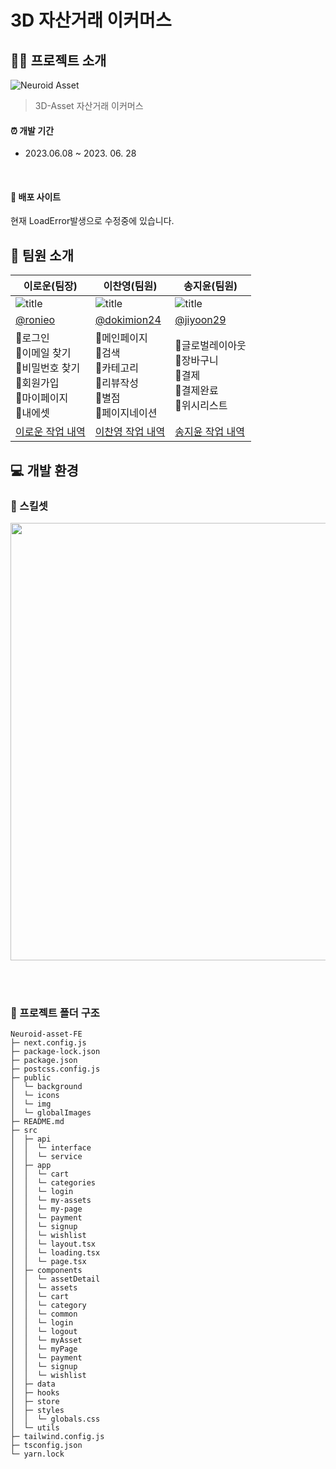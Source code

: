 # 3D 자산거래 이커머스

## 💁🏻 프로젝트 소개
![Neuroid Asset](https://github.com/3DAsset-eCommerce/3D-FE/assets/76941552/608c6f51-4bdc-41d5-aaf2-b671b62b91b8)
> 3D-Asset 자산거래 이커머스 <br />

#### ⏰ 개발 기간

- 2023.06.08 ~ 2023. 06. 28

<br/>

#### 🔗 배포 사이트
현재 LoadError발생으로 수정중에 있습니다.
<!--- [🦾 3D 자산거래 이커머스 🦾](https://neuroid-asset.netlify.app/)-->

## 👥 팀원 소개
| 이로운(팀장)                                                                                        | 이찬영(팀원)                                                                                 | 송지윤(팀원)                                                                                                                                                                                                                                        |
| --------------------------------------------------------------------------------------------------- | -------------------------------------------------------------------------------------------- | ------------------------------------------------------------------------------------------- | 
| ![title](https://avatars.githubusercontent.com/u/76941552?v=4)                                     | ![title](https://avatars.githubusercontent.com/u/92348492?v=4)                               | ![title](https://avatars.githubusercontent.com/u/71622691?v=4)                              |
| [@ronieo](https://github.com/ronieo)                                                          | [@dokimion24](https://github.com/dokimion24)                                                   | [@jiyoon29](https://github.com/jiyoon29)                                                    |                                                   |
|📍로그인<br />📍이메일 찾기<br />📍비밀번호 찾기<br />📍회원가입<br />📍마이페이지 </br> 📍내에셋 </br> | 📍메인페이지<br />📍검색<br /> 📍카테고리<br />📍리뷰작성 <br/> 📍별점<br /> 📍페이지네이션<br /> |📍글로벌레이아웃<br />📍장바구니<br /> 📍결제<br /> 📍결제완료<br /> 📍위시리스트<br />                               | 
| [이로운 작업 내역](https://github.com/3DAsset-eCommerce/3D-FE/issues?q=author%3Aronieo+) | [이찬영 작업 내역](https://github.com/3DAsset-eCommerce/3D-FE/issues?q=author%3Adokimion24+) | [송지윤 작업 내역](https://github.com/3DAsset-eCommerce/3D-FE/issues?q=author%3Ajiyoon29) |


## 💻 개발 환경
### 🔧 스킬셋
<!--![FE_skillset](https://github.com/3DAsset-eCommerce/3D-FE/assets/76941552/a0e3c0fd-0eee-45fe-9fd4-afaeb7c05a1d)-->
<img src='https://github.com/3DAsset-eCommerce/3D-FE/assets/76941552/0b0622af-6adb-4414-a198-299fb81f70c7' width='550px' height='700px'/>

<br /><br />

### 📁 프로젝트 폴더 구조
```
Neuroid-asset-FE
├─ next.config.js
├─ package-lock.json
├─ package.json
├─ postcss.config.js
├─ public
│  └─ background
│  └─ icons
│  └─ img
│  └─ globalImages
├─ README.md
├─ src
│  ├─ api
│  │  └─ interface
│  │  └─ service
│  ├─ app
│  │  └─ cart
│  │  └─ categories
│  │  └─ login
│  │  └─ my-assets
│  │  └─ my-page
│  │  └─ payment
│  │  └─ signup
│  │  └─ wishlist
│  │  └─ layout.tsx
│  │  └─ loading.tsx
│  │  └─ page.tsx
│  ├─ components
│  │  └─ assetDetail
│  │  └─ assets
│  │  └─ cart
│  │  └─ category
│  │  └─ common
│  │  └─ login
│  │  └─ logout
│  │  └─ myAsset
│  │  └─ myPage
│  │  └─ payment
│  │  └─ signup
│  │  └─ wishlist
│  ├─ data
│  ├─ hooks
│  ├─ store
│  ├─ styles
│  │  └─ globals.css
│  └─ utils
├─ tailwind.config.js
├─ tsconfig.json
└─ yarn.lock
```
<br />
<!--
## 🖥 프로젝트 미리보기

|**로그인**|**회원가입**|
| --- | --- |
|<p align="center"><img src="" width="" height="" style="object-fit: cover; object-position: center;"></p>|<p align="center"><img src="" width="" height="" style="object-fit: cover; object-position: center;"></p>|
|<p align="center"> 로그인 후 서비스 이용이 가능합니다. </p>|<p align="center">이메일 인증 후 모든 입력폼에서 유효성검사를 진행 후 </br> 로그인 페이지로 렌더링 됩니다.</p>|


|**메인페이지**|**카테고리**|
| --- | --- |
|<p align="center"><img src="" width="" height="" style="object-fit: cover; object-position: center;"></p>|<p align="center"><img src="" width="" height="" style="object-fit: cover; object-position: center;"></p>|
|<p align="center">로그인 여부에 상관 없이 모든 에셋을 출력합니다.</p>|<p align="center">카테고리에 따라 분류된 에셋을 출력하고, </br> 더보기를 클릭 해 </br> 태그에 해당하는 에셋만 출력됩니다</p>|


|**에셋리뷰**|**에셋별점**|
| --- | --- |
|<p align="center"><img src="" width="" height="" style="object-fit: cover; object-position: center;"></p>|<p align="center"><img src="" width="" height="" style="object-fit: cover; object-position: center;"></p>|
|<p align="center">에셋 클릭 시, 타 유저 리뷰를 볼 수 있고 </br> 구매한 에셋에 따라 리뷰 작성 가능합니다.</p>|<p align="center">구매한 에셋에 대한 별점 책정 및 수정이 가능합니다. </p>|


|**장바구니**|**위시리스트**|
| --- | --- |
|<p align="center"><img src="" width="" height="" style="object-fit: cover; object-position: center;"></p>|<p align="center"><img src="" width="" height="" style="object-fit: cover; object-position: center;"></p>|
|<p align="center">구매하려는 에셋을 담거나 삭제 할 수 있고</br> 전체 구매 또는 선택 구매가 가능합니다.</p>|<p align="center">위시리스트에 에셋을 담거나 삭제 할 수 있고</br> 장바구니에 담을수도 있습니다.</p>|


|**결제하기**|**결제완료**|
| --- | --- |
|<p align="center"><img src="" width="" height="" style="object-fit: cover; object-position: center;"></p>|<p align="center"><img src="" width="" height="" style="object-fit: cover; object-position: center;"></p>|
|<p align="center">결제를 희망하는 에셋을 담고 </br> 결제수단을 선택해 결제가 가능합니다. </br> 현재는 카카오페이만 가능합니다. </p>|<p align="center">결제완료한 에셋을 리스트로 출력하고 </br> 결제 내역에 대한 정보를 보여줍니다.</br> 완료페이지에서 메인페이지 또는 </br> 주문내역 페이지로 리랜더링 선택이 가능합니다.</p>|


|**내에셋**|**마이페이지**|
| --- | --- |
|<p align="center"><img src="" width="" height="" style="object-fit: cover; object-position: center;"></p>|<p align="center"><img src="" width="" height="" style="object-fit: cover; object-position: center;"></p>|
|<p align="center">구매한 에셋을 다운받는 페이지 입니다. </br> 전체다운로드 또는 체크 버튼을 사용해 선택 다운로드가 가능하고 </br> 확장자는 .fbx 또는 .zip입니다.</p>|<p align="center">계정정보 또는 주문내역을 확인하는 페이지입니다.</br>계정정보에서 비밀번호 변경이 가능하고 </br> 주문상세내역을 확인할 수 있습니다.</p>|
-->
